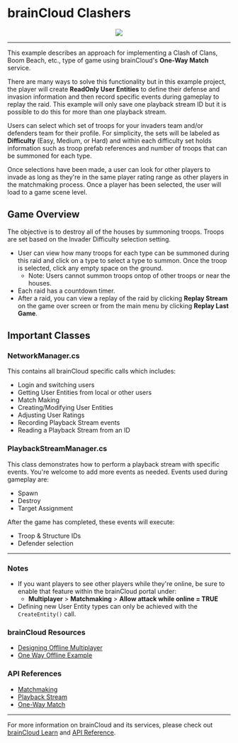 # brainCloud Clashers

<p align="center">
    <img  src="../_screenshots/x_clashers.png?raw=true">
</p>

---

This example describes an approach for implementing a Clash of Clans, Boom Beach, etc., type of game using brainCloud's **One-Way Match** service.

There are many ways to solve this functionality but in this example project, the player will create **ReadOnly User Entities** to define their defense and invasion information and then record specific events during gameplay to replay the raid. This example will only save one playback stream ID but it is possible to do this for more than one playback stream.

Users can select which set of troops for your invaders team and/or defenders team for their profile. For simplicity, the sets will be labeled as **Difficulty** (Easy, Medium, or Hard) and within each difficulty set holds information such as troop prefab references and number of troops that can be summoned for each type.

Once selections have been made, a user can look for other players to invade as long as they're in the same player rating range as other players in the matchmaking process. Once a player has been selected, the user will load to a game scene level. 

## Game Overview

The objective is to destroy all of the houses by summoning troops. Troops are set based on the Invader Difficulty selection setting. 
- User can view how many troops for each type can be summoned during this raid and click on a type to select a type to summon. Once the troop is selected, click any empty space on the ground.
    - Note: Users cannot summon troops ontop of other troops or near the houses.
- Each raid has a countdown timer.
- After a raid, you can view a replay of the raid by clicking **Replay Stream** on the game over screen or from the main menu by clicking **Replay Last Game**.

## Important Classes

### NetworkManager.cs

This contains all brainCloud specific calls which includes:
- Login and switching users
- Getting User Entities from local or other users
- Match Making
- Creating/Modifying User Entities
- Adjusting User Ratings
- Recording Playback Stream events
- Reading a Playback Stream from an ID

### PlaybackStreamManager.cs

This class demonstrates how to perform a playback stream with specific events. You're welcome to add more events as needed.
Events used during gameplay are:
- Spawn
- Destroy
- Target Assignment

After the game has completed, these events will execute:
- Troop & Structure IDs 
- Defender selection

---

### Notes
- If you want players to see other players while they're online, be sure to enable that feature within the brainCloud portal under:
    - **Multiplayer** > **Matchmaking** > **Allow attack while online = TRUE**
- Defining new User Entity types can only be achieved with the `CreateEntity()` call. 

### brainCloud Resources

- [Designing Offline Multiplayer](https://help.getbraincloud.com/en/articles/3272700-design-multiplayer-matchmaking)
- [One Way Offline Example](https://docs.braincloudservers.com/learn/key-concepts/multiplayer/#one-way-offline-multiplayer)

### API References

- [Matchmaking](https://docs.braincloudservers.com/api/capi/matchmaking/)
- [Playback Stream](https://docs.braincloudservers.com/api/capi/playbackstream/)
- [One-Way Match](https://docs.braincloudservers.com/api/capi/playbackstream/)

---

For more information on brainCloud and its services, please check out [brainCloud Learn](https://docs.braincloudservers.com/learn/introduction/) and [API Reference](https://docs.braincloudservers.com/api/introduction).
